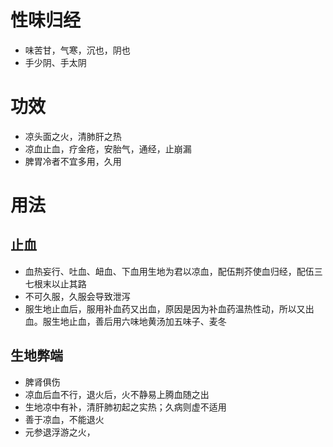 # 性味归经
- 味苦甘，气寒，沉也，阴也
- 手少阴、手太阴
# 功效
- 凉头面之火，清肺肝之热
- 凉血止血，疗金疮，安胎气，通经，止崩漏
- 脾胃冷者不宜多用，久用
# 用法
## 止血
- 血热妄行、吐血、衄血、下血用生地为君以凉血，配伍荆芥使血归经，配伍三七根末以止其路
- 不可久服，久服会导致泄泻
- 服生地止血后，服用补血药又出血，原因是因为补血药温热性动，所以又出血。服生地止血，善后用六味地黄汤加五味子、麦冬
## 生地弊端
- 脾肾俱伤
- 凉血后血不行，退火后，火不静易上腾血随之出
- 生地凉中有补，清肝肺初起之实热；久病则虚不适用
- 善于凉血，不能退火
- 元参退浮游之火， 